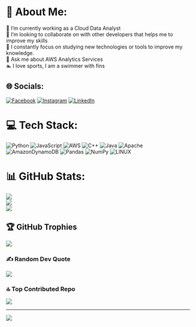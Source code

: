 # 💫 About Me:
🔭 I’m currently working as a Cloud Data Analyst<br>👯 I’m looking to collaborate on with other developers that helps me to improve my skills<br>🌱 I constantly focus on studying new technologies or tools to improve my knowledge.<br>💬 Ask me about AWS Analytics Services<br>🏊 I love sports, I am a swimmer with fins 


## 🌐 Socials:
[![Facebook](https://img.shields.io/badge/Facebook-%231877F2.svg?logo=Facebook&logoColor=white)](https://facebook.com/profile.php?id=100000579970376) [![Instagram](https://img.shields.io/badge/Instagram-%23E4405F.svg?logo=Instagram&logoColor=white)](https://instagram.com/diegoasp10) [![LinkedIn](https://img.shields.io/badge/LinkedIn-%230077B5.svg?logo=linkedin&logoColor=white)](https://www.linkedin.com/in/diego-andr%C3%A9s-saavedra-p%C3%A9rez-038996239/)

# 💻 Tech Stack:
![Python](https://img.shields.io/badge/python-3670A0?style=for-the-badge&logo=python&logoColor=ffdd54) ![JavaScript](https://img.shields.io/badge/javascript-%23323330.svg?style=for-the-badge&logo=javascript&logoColor=%23F7DF1E) ![AWS](https://img.shields.io/badge/AWS-%23FF9900.svg?style=for-the-badge&logo=amazon-aws&logoColor=white) ![C++](https://img.shields.io/badge/c++-%2300599C.svg?style=for-the-badge&logo=c%2B%2B&logoColor=white) ![Java](https://img.shields.io/badge/java-%23ED8B00.svg?style=for-the-badge&logo=java&logoColor=white) ![Apache](https://img.shields.io/badge/apache-%23D42029.svg?style=for-the-badge&logo=apache&logoColor=white) ![AmazonDynamoDB](https://img.shields.io/badge/Amazon%20DynamoDB-4053D6?style=for-the-badge&logo=Amazon%20DynamoDB&logoColor=white) ![Pandas](https://img.shields.io/badge/pandas-%23150458.svg?style=for-the-badge&logo=pandas&logoColor=white) ![NumPy](https://img.shields.io/badge/numpy-%23013243.svg?style=for-the-badge&logo=numpy&logoColor=white) ![LINUX](https://img.shields.io/badge/Linux-FCC624?style=for-the-badge&logo=linux&logoColor=black)
# 📊 GitHub Stats:
![](https://github-readme-stats.vercel.app/api?username=diegoasp10&theme=dark&hide_border=true&include_all_commits=true&count_private=false)<br/>
![](https://github-readme-streak-stats.herokuapp.com/?user=diegoasp10&theme=dark&hide_border=true)<br/>
![](https://github-readme-stats.vercel.app/api/top-langs/?username=diegoasp10&theme=dark&hide_border=true&include_all_commits=true&count_private=false&layout=compact)

## 🏆 GitHub Trophies
![](https://github-profile-trophy.vercel.app/?username=diegoasp10&theme=onedark&no-frame=true&no-bg=true&margin-w=4)

### ✍️ Random Dev Quote
![](https://quotes-github-readme.vercel.app/api?type=horizontal&theme=dark)

### 🔝 Top Contributed Repo
![](https://github-contributor-stats.vercel.app/api?username=diegoasp10&limit=5&theme=dark&combine_all_yearly_contributions=true)

---
[![](https://visitcount.itsvg.in/api?id=diegoasp10&icon=2&color=3)](https://visitcount.itsvg.in)

<!-- Proudly created with GPRM ( https://gprm.itsvg.in ) -->
